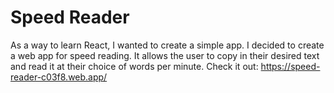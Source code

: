 # Speed Reader

As a way to learn React, I wanted to create a simple app. I decided to create a web app for speed reading. It allows the user to copy in their desired text and read it at their choice of words per minute. Check it out: https://speed-reader-c03f8.web.app/
